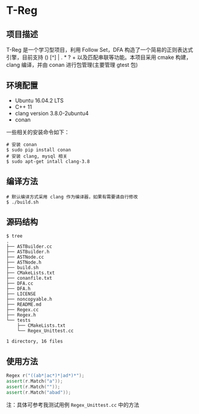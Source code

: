 # T-Reg
## 项目描述
T-Reg 是一个学习型项目，利用 Follow Set，DFA 构造了一个简易的正则表达式引擎，目前支持 () [^] | . * ? + 以及匹配串联等功能。本项目采用 cmake 构建，clang 编译，并由 conan 进行包管理(主要管理 gtest 包)

## 环境配置
* Ubuntu 16.04.2 LTS
* C++ 11
* clang version 3.8.0-2ubuntu4
* conan

一些相关的安装命令如下：
```shell
# 安装 conan
$ sudo pip install conan
# 安装 clang, mysql 相关
$ sudo apt-get intall clang-3.8 
```

## 编译方法
```shell
# 默认编译方式采用 clang 作为编译器，如果有需要请自行修改
$ ./build.sh
```

## 源码结构
```shell
$ tree
.
├── ASTBuilder.cc
├── ASTBuilder.h
├── ASTNode.cc
├── ASTNode.h
├── build.sh
├── CMakeLists.txt
├── conanfile.txt
├── DFA.cc
├── DFA.h
├── LICENSE
├── noncopyable.h
├── README.md
├── Regex.cc
├── Regex.h
└── tests
    ├── CMakeLists.txt
    └── Regex_Unittest.cc

1 directory, 16 files
```

## 使用方法
```C++
Regex r("((ab*|ac*)*|ad*)*");
assert(r.Match("a"));
assert(r.Match(""));
assert(r.Match("abad"));
```
注：具体可参考我测试用例 `Regex_Unittest.cc` 中的方法